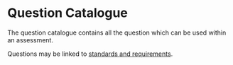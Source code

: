 # Question Catalogue
The question catalogue contains all the question which can be used within an assessment.

Questions may be linked to [standards and requirements](/concepts/standards-requirements.html).
